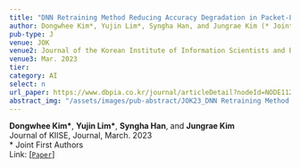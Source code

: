 ```yaml
---
title: "DNN Retraining Method Reducing Accuracy Degradation in Packet-Lossy Environments"
author: Dongwhee Kim*, Yujin Lim*, Syngha Han, and Jungrae Kim (* Joint First Authors)
pub-type: J
venue: JOK
venue2: Journal of the Korean Institute of Information Scientists and Engineers
venue3: Mar. 2023
tier:
category: AI
select: n
url_paper: https://www.dbpia.co.kr/journal/articleDetail?nodeId=NODE11225038
abstract_img: "/assets/images/pub-abstract/JOK23_DNN Retraining Method Reducing.png"
---
```


**Dongwhee Kim\***, **Yujin Lim\***, **Syngha Han**, and **Jungrae Kim** <br>
Journal of KIISE, Journal, March. 2023 <br>
\* Joint First Authors <br>
Link: [[```Paper```](https://www.dbpia.co.kr/journal/articleDetail?nodeId=NODE11225038)]

